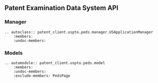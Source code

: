 ## Patent Examination Data System API

### Manager

```{eval-rst}
.. autoclass:: patent_client.uspto.peds.manager.USApplicationManager
    :members:
    :undoc-members:
```

### Models

```{eval-rst}
.. automodule:: patent_client.uspto.peds.model
    :members:
    :undoc-members:
    :exclude-members: PedsPage
```
